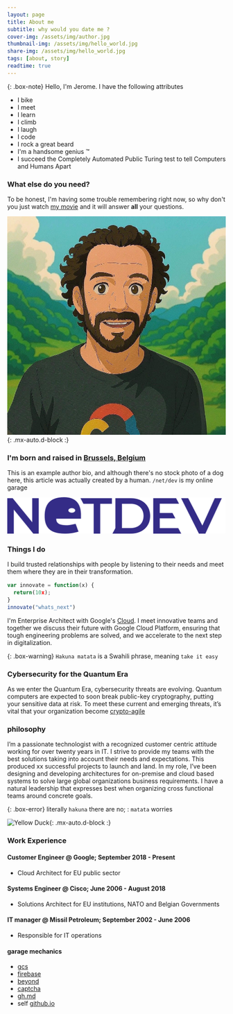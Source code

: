 ```yaml
---
layout: page
title: About me
subtitle: why would you date me ?
cover-img: /assets/img/author.jpg
thumbnail-img: /assets/img/hello_world.jpg
share-img: /assets/img/hello_world.jpg
tags: [about, story]
readtime: true
---
```


{: .box-note}
Hello, I'm Jerome. I have the following attributes

- I bike
- I meet
- I learn
- I climb
- I laugh
- I code
- I rock a great beard
- I'm a handsome genius &#8482;
- I succeed the Completely Automated Public Turing test to tell Computers and Humans Apart

### What else do you need?

To be honest, I'm having some trouble remembering right now, so why don't you just watch [my movie](https://en.wikipedia.org/wiki/The_Princess_Bride_%28film%29) and it will answer **all** your questions.

![Yellow Duck](/assets/img/me-ghibli.jpg 'ghibli'){: .mx-auto.d-block :}

### I'm born and raised in [Brussels, Belgium](https://goo.gl/maps/Xhy4aBu1WYrbBHe97)

This is an example author bio, and although there's no stock photo of a dog here, this article was actually created by a human. `/net/dev` is my online garage 

![Yellow Duck](/assets/img/logo.png 'Logo')

### Things I do

I build trusted relationships with people by listening to their needs and meet them where they are in their transformation.

```javascript
var innovate = function(x) {
  return(10x);
}
innovate("whats_next")
```

I'm Enterprise Architect with Google's [Cloud](https://cloud.google.com). I meet innovative teams and together we discuss their future with Google Cloud Platform, ensuring that tough engineering problems are solved, and we accelerate to the next step in digitalization.

{: .box-warning}
`Hakuna matata` is a Swahili phrase, meaning `take it easy`

### Cybersecurity for the Quantum Era

As we enter the Quantum Era, cybersecurity threats are evolving. Quantum computers are expected to soon break public-key cryptography, putting your sensitive data at risk. To meet these current and emerging threats, it’s vital that your organization become [crypto-agile](https://cloud.google.com/blog/products/identity-security/how-google-is-preparing-for-a-post-quantum-world)

### philosophy

I’m a passionate technologist with a recognized customer centric attitude working for over twenty years in IT.  I strive to provide my teams with the best solutions taking into account their needs and expectations. This produced xx successful projects to launch and land.  In my role, I’ve been  designing and developing architectures for on-premise and cloud based systems to solve large global organizations business requirements.  I have a natural leadership that expresses best when organizing cross functional teams around concrete goals.

{: .box-error}
literally `hakuna` there are no; : `matata` worries

![Yellow Duck](/assets/img/avatar.jpg 'avatar'){: .mx-auto.d-block :}

### Work Experience

#### Customer Engineer @ Google; September  2018 - Present

- Cloud  Architect for EU public sector

#### Systems Engineer @ Cisco; June  2006 - August 2018

- Solutions Architect for EU institutions, NATO and Belgian Governments

#### IT manager @ Missil Petroleum; September 2002 - June 2006

- Responsible for IT operations

#### garage mechanics
- [gcs](https://netdev.be)
- [firebase](https://fb.netdev.be/)
- [beyond](https://beyond.netdev.be/)
- [captcha](https://web3.netdev.be/)
- [gh.md](https://v3.netdev.be)
- self [github.io](https://blog.netdev.be)
